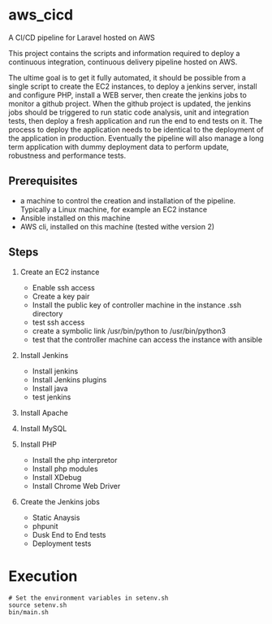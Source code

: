 # aws_cicd
A CI/CD pipeline for Laravel hosted on AWS

This project contains the scripts and information required to deploy a continuous integration, continuous delivery pipeline hosted on AWS. 

The ultime goal is to get it fully automated, it should be possible from a single script to create the EC2 instances, to deploy a jenkins server, install and configure PHP, install a WEB server, then create the jenkins jobs to monitor a github project. When the github project is updated, the jenkins jobs should be triggered to run static code analysis, unit and integration tests, then deploy a fresh application and run the end to end tests on it. The process to deploy the application needs to be identical to the deployment of the application in production. Eventually the pipeline will also manage a long term application with dummy deployment data to perform update, robustness and performance tests.

## Prerequisites

- a machine to control the creation and installation of the pipeline. Typically a Linux machine, for example an EC2 instance
- Ansible installed on this machine
- AWS cli, installed on this machine (tested withe version 2)

## Steps

1. Create an EC2 instance
    - Enable ssh access
    - Create a key pair
    - Install the public key of controller machine in the instance .ssh directory
    - test ssh access
    - create a symbolic link /usr/bin/python to /usr/bin/python3
    - test that the controller machine can access the instance with ansible

1. Install Jenkins
    - Install jenkins
    - Install Jenkins plugins
    - Install java
    - test jenkins

1. Install Apache

1. Install MySQL

1. Install PHP
    - Install the php interpretor
    - Install php modules
    - Install XDebug
    - Install Chrome Web Driver

1. Create the Jenkins jobs
    - Static Anaysis
    - phpunit
    - Dusk End to End tests
    - Deployment tests

# Execution

    # Set the environment variables in setenv.sh
    source setenv.sh
    bin/main.sh
